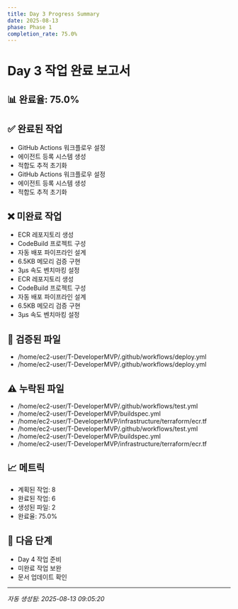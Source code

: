 ```yaml
---
title: Day 3 Progress Summary
date: 2025-08-13
phase: Phase 1
completion_rate: 75.0%
---
```


# Day 3 작업 완료 보고서

## 📊 완료율: 75.0%

## ✅ 완료된 작업
- GitHub Actions 워크플로우 설정
- 에이전트 등록 시스템 생성
- 적합도 추적 초기화
- GitHub Actions 워크플로우 설정
- 에이전트 등록 시스템 생성
- 적합도 추적 초기화

## ❌ 미완료 작업
- ECR 레포지토리 생성
- CodeBuild 프로젝트 구성
- 자동 배포 파이프라인 설계
- 6.5KB 메모리 검증 구현
- 3μs 속도 벤치마킹 설정
- ECR 레포지토리 생성
- CodeBuild 프로젝트 구성
- 자동 배포 파이프라인 설계
- 6.5KB 메모리 검증 구현
- 3μs 속도 벤치마킹 설정

## 📁 검증된 파일
- /home/ec2-user/T-DeveloperMVP/.github/workflows/deploy.yml
- /home/ec2-user/T-DeveloperMVP/.github/workflows/deploy.yml

## ⚠️ 누락된 파일
- /home/ec2-user/T-DeveloperMVP/.github/workflows/test.yml
- /home/ec2-user/T-DeveloperMVP/buildspec.yml
- /home/ec2-user/T-DeveloperMVP/infrastructure/terraform/ecr.tf
- /home/ec2-user/T-DeveloperMVP/.github/workflows/test.yml
- /home/ec2-user/T-DeveloperMVP/buildspec.yml
- /home/ec2-user/T-DeveloperMVP/infrastructure/terraform/ecr.tf

## 📈 메트릭
- 계획된 작업: 8
- 완료된 작업: 6
- 생성된 파일: 2
- 완료율: 75.0%

## 🎯 다음 단계
- Day 4 작업 준비
- 미완료 작업 보완
- 문서 업데이트 확인

---
*자동 생성됨: 2025-08-13 09:05:20*
